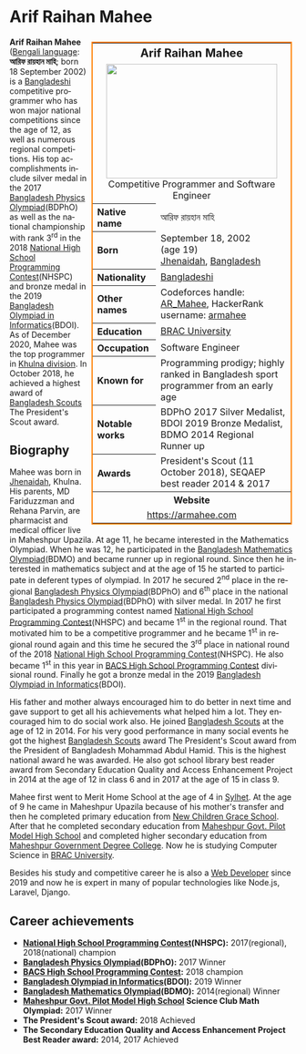 <html lang="en" dir="ltr" class="client-js"><head>

<meta name="google-site-verification" content="tDQdT-88ka1Q4XwanNl_DDf50cHwUVtCN59VrWmSfmI" />

<meta charset="UTF-8">

<link rel="stylesheet" href="/mediawiki/load.php?debug=false&amp;lang=en&amp;modules=mediawiki.legacy.commonPrint%2Cshared%7Cmediawiki.sectionAnchor%7Cmediawiki.skinning.interface%7Cskins.vector.styles&amp;only=styles&amp;skin=vector">

<meta name="ResourceLoaderDynamicStyles" content="">


<meta name="generator" content="MediaWiki 1.26.2">
<link rel="alternate" type="application/x-wiki" title="Edit" href="/mediawiki/index.php?title=Arif_Raihan_Mahee&amp;action=edit">
<link rel="edit" title="Edit" href="/mediawiki/index.php?title=Arif_Raihan_Mahee&amp;action=edit">
<link rel="shortcut icon" href="/favicon.ico">
<link rel="search" type="application/opensearchdescription+xml" href="/mediawiki/opensearch_desc.php" title="WikiAlpha (en)">
<link rel="EditURI" type="application/rsd+xml" href="http://en.wikialpha.org/mediawiki/api.php?action=rsd">
<link rel="copyright" href="http://creativecommons.org/licenses/publicdomain/">
<link rel="alternate" type="application/atom+xml" title="WikiAlpha Atom feed" href="/mediawiki/index.php?title=Special:RecentChanges&amp;feed=atom">
<!--[if lt IE 7]><style type="text/css">body{behavior:url("/mediawiki/skins/Vector/csshover.min.htc")}</style><![endif]-->
</head>
<body class="mediawiki ltr sitedir-ltr ns-0 ns-subject page-Arif_Raihan_Mahee skin-vector action-view">
<div id="mw-page-base" class="noprint"></div>
<div id="mw-head-base" class="noprint"></div>
<div id="content" class="mw-body" role="main">
<a id="top"></a>
<div class="mw-indicators">
</div>
<h1 id="firstHeading" class="firstHeading" lang="en">Arif Raihan Mahee</h1>
<div id="bodyContent" class="mw-body-content">

<div id="mw-content-text" lang="en" dir="ltr" class="mw-content-ltr"><table style="border: 2px solid #ff7f00;margin: 0.5em;clear: left;overflow: hidden;width:22em; float:right;" cellspacing="5"><tbody><tr><th colspan="2" class="" style="text-align:center; font-size:125%; font-weight:bold;"><span class="fn">Arif Raihan Mahee</span></th></tr><tr class=""><td colspan="2" class="OFN Studio" style="text-align:center;">
<a href="https://en.wikialpha.org/wiki/File:ARMahee.jpg" class="image"><img alt="" src="https://en.wikialpha.org/mediawiki/images/thumb/8/8f/ARMahee.jpg/300px-ARMahee.jpg" width="300" height="201" srcset="https://en.wikialpha.org/mediawiki/images/thumb/8/8f/ARMahee.jpg/450px-ARMahee.jpg 1.5x, https://en.wikialpha.org/mediawiki/images/thumb/8/8f/ARMahee.jpg/600px-ARMahee.jpg 2x"></a><br><span style="">Competitive Programmer and Software Engineer</span></td></tr><tr class=""><th scope="row" style="text-align:left;">Native name</th>
<td class="" style="">
<span class="nickname">আরিফ রায়হান মাহি</span></td></tr><tr class=""><th scope="row" style="text-align:left;">Born</th>
<td class="" style="">
September 18, 2002<span style="display:none"> (<span class="bday">2002-09-18</span>)</span><span class="noprint"> (age&nbsp;19)</span><br><a href="/wiki/Jhenaidah" title="Jhenaidah">Jhenaidah</a>, <a href="/wiki/Bangladesh" title="Bangladesh">Bangladesh</a></td></tr><tr class=""><th scope="row" style="text-align:left;">Nationality</th>
<td class="category" style="">
<a href="/wiki/Bangladeshi" title="Bangladeshi" class="mw-redirect">Bangladeshi</a></td></tr><tr class=""><th scope="row" style="text-align:left;">Other names</th>
<td class="nickname" style="">
Codeforces handle: <a rel="nofollow" class="external text" href="http://codeforces.com/profile/AR_Mahee">AR_Mahee</a>, HackerRank username: <a rel="nofollow" class="external text" href="https://www.hackerrank.com/armahee">armahee</a></td></tr><tr class=""><th scope="row" style="text-align:left;">Education</th>
<td class="" style="">
<a rel="nofollow" class="external text" href="https://bracu.ac.bd">BRAC University</a></td></tr><tr class=""><th scope="row" style="text-align:left;">Occupation</th>
<td class="role" style="">
Software Engineer</td></tr><tr class=""><th scope="row" style="text-align:left;">Known&nbsp;for</th>
<td class="" style="">
Programming prodigy; highly ranked in Bangladesh sport programmer from an early age</td></tr><tr class=""><th scope="row" style="text-align:left;">Notable works</th>
<td class="" style="">
BDPhO 2017 Silver Medalist, BDOI 2019 Bronze Medalist, BDMO 2014 Regional Runner up</td></tr><tr class=""><th scope="row" style="text-align:left;">Awards</th>
<td class="" style="">
President's Scout (11 October 2018), SEQAEP best reader 2014 &amp; 2017</td></tr><tr><th colspan="2" class="" style="text-align:center;">Website</th></tr><tr class=""><td colspan="2" class="" style="text-align:center;">
<a rel="nofollow" class="external free" href="https://armahee.com">https://armahee.com</a></td></tr>
</tbody></table>
<p><b>Arif Raihan Mahee</b> (<a href="/wiki/Bengali_language" title="Bengali language">Bengali language</a>: <b>আরিফ রায়হান মাহি</b>; born 18 September 2002) is a <a href="/wiki/Bangladesh" title="Bangladesh">Bangladeshi</a> competitive programmer who has won major national competitions since the age of 12, as well as numerous regional competitions. His top accomplishments include silver medal in the 2017 <a rel="nofollow" class="external text" href="https://www.bdpho.org">Bangladesh Physics Olympiad</a>(BDPhO) as well as the national championship with rank 3<sup>rd</sup> in the 2018 <a rel="nofollow" class="external text" href="https://nhspc.net">National High School Programming Contest</a>(NHSPC) and bronze medal in the 2019 <a rel="nofollow" class="external text" href="https://olympiad.org.bd">Bangladesh Olympiad in Informatics</a>(BDOI). As of December 2020, Mahee was the top programmer in <a href="/wiki/Khulna_division" title="Khulna division">Khulna division</a>. In October 2018, he achieved a highest award of <a href="/wiki/Bangladesh_Scouts" title="Bangladesh Scouts">Bangladesh Scouts</a> The President's Scout award.
</p>
<h2><span class="mw-headline" id="Biography">Biography</span></h2>
<p>Mahee was born in <a href="/wiki/Jhenaidah" title="Jhenaidah">Jhenaidah</a>, Khulna. His parents, MD Fariduzzman and Rehana Parvin, are pharmacist and medical officer live in Maheshpur Upazila. At age 11, he became interested in the Mathematics Olympiad. When he was 12, he participated in the <a rel="nofollow" class="external text" href="https://matholympiad.org.bd">Bangladesh Mathematics Olympiad</a>(BDMO) and became runner up in regional round. Since then he interested in mathematics subject and at the age of 15 he started to participate in deferent types of olympiad. In 2017 he secured 2<sup>nd</sup> place in the regional <a rel="nofollow" class="external text" href="https://www.bdpho.org">Bangladesh Physics Olympiad</a>(BDPhO) and 6<sup>th</sup> place in the national <a rel="nofollow" class="external text" href="https://www.bdpho.org">Bangladesh Physics Olympiad</a>(BDPhO) with silver medal. In 2017 he first participated a programming contest named <a rel="nofollow" class="external text" href="https://nhspc.net">National High School Programming Contest</a>(NHSPC) and became 1<sup>st</sup> in the regional round. That motivated him to be a competitive programmer and he became 1<sup>st</sup> in regional round again and this time he secured the 3<sup>rd</sup> place in national round of the 2018 <a rel="nofollow" class="external text" href="https://nhspc.net">National High School Programming Contest</a>(NHSPC). He also became 1<sup>st</sup> in this year in <a rel="nofollow" class="external text" href="https://algo.codemarshal.org/contests/bacshspc18/standings">BACS High School Programming Contest</a> divisional round. Finally he got a bronze medal in the 2019 <a rel="nofollow" class="external text" href="https://olympiad.org.bd">Bangladesh Olympiad in Informatics</a>(BDOI).
</p><p>His father and mother always encouraged him to do better in next time and gave support to get all his achievements what helped him a lot. They encouraged him to do social work also. He joined <a href="/wiki/Bangladesh_Scouts" title="Bangladesh Scouts">Bangladesh Scouts</a> at the age of 12 in 2014. For his very good performance in many social events he got the highest <a href="/wiki/Bangladesh_Scouts" title="Bangladesh Scouts">Bangladesh Scouts</a> award The President's Scout award from the President of Bangladesh Mohammad Abdul Hamid. This is the highest national award he was awarded. He also got school library best reader award from Secondary Education Quality and Access Enhancement Project in 2014 at the age of 12 in class 6 and in 2017 at the age of 15 in class 9.
</p><p>Mahee first went to Merit Home School at the age of 4 in <a href="/wiki/Sylhet" title="Sylhet">Sylhet</a>. At the age of 9 he came in Maheshpur Upazila because of his mother's transfer and then he completed primary education from <a rel="nofollow" class="external text" href="https://ncgschool.com">New Children Grace School</a>. After that he completed secondary education from <a rel="nofollow" class="external text" href="http://www.mpmss.edu.bd">Maheshpur Govt. Pilot Model High School</a> and completed higher secondary education from <a rel="nofollow" class="external text" href="https://mgdc.edu.bd">Maheshpur Government Degree College</a>. Now he is studying Computer Science in <a rel="nofollow" class="external text" href="https://bracu.ac.bd">BRAC University</a>.
</p><p>Besides his study and competitive career he is also a <a href="/wiki/Web_Developer" title="Web Developer">Web Developer</a> since 2019 and now he is expert in many of popular technologies like Node.js, Laravel, Django.
</p>
<h2><span class="mw-headline" id="Career_achievements">Career achievements</span></h2>
<ul><li> <b><a rel="nofollow" class="external text" href="https://nhspc.net">National High School Programming Contest</a>(NHSPC):</b> 2017(regional), 2018(national) champion</li>
<li> <b><a rel="nofollow" class="external text" href="https://www.bdpho.org">Bangladesh Physics Olympiad</a>(BDPhO):</b> 2017 Winner</li>
<li> <b><a rel="nofollow" class="external text" href="https://algo.codemarshal.org/contests/bacshspc18/standings">BACS High School Programming Contest</a>:</b> 2018 champion</li>
<li> <b><a rel="nofollow" class="external text" href="https://olympiad.org.bd">Bangladesh Olympiad in Informatics</a>(BDOI):</b> 2019 Winner</li>
<li> <b><a rel="nofollow" class="external text" href="https://matholympiad.org.bd">Bangladesh Mathematics Olympiad</a>(BDMO):</b> 2014(regional) Winner</li>
<li> <b><a rel="nofollow" class="external text" href="http://www.mpmss.edu.bd">Maheshpur Govt. Pilot Model High School</a> Science Club Math Olympiad:</b> 2017 Winner</li>
<li> <b>The President's Scout award:</b> 2018 Achieved</li>
<li> <b>The Secondary Education Quality and Access Enhancement Project Best Reader award:</b> 2014, 2017 Achieved</li></ul>



</div>

<div id="catlinks" class="catlinks catlinks-allhidden"></div> <div class="visualClear"></div>
</div>
</div>


<div class="suggestions" style="display: none; font-size: 13px;"><div class="suggestions-results"></div><div class="suggestions-special"></div></div></body></html>
